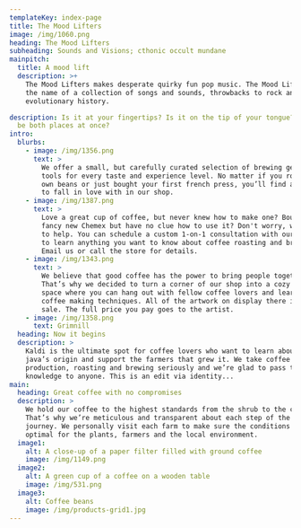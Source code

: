 ```yaml
---
templateKey: index-page
title: The Mood Lifters
image: /img/1060.png
heading: The Mood Lifters
subheading: Sounds and Visions; cthonic occult mundane
mainpitch:
  title: A mood lift
  description: >+
    The Mood Lifters makes desperate quirky fun pop music. The Mood Lifters is
    the name of a collection of songs and sounds, throwbacks to rock and roll
    evolutionary history. 

description: Is it at your fingertips? Is it on the tip of your tongue? Can it
  be both places at once?
intro:
  blurbs:
    - image: /img/1356.png
      text: >
        We offer a small, but carefully curated selection of brewing gear and
        tools for every taste and experience level. No matter if you roast your
        own beans or just bought your first french press, you’ll find a gadget
        to fall in love with in our shop.
    - image: /img/1387.png
      text: >
        Love a great cup of coffee, but never knew how to make one? Bought a
        fancy new Chemex but have no clue how to use it? Don't worry, we’re here
        to help. You can schedule a custom 1-on-1 consultation with our baristas
        to learn anything you want to know about coffee roasting and brewing.
        Email us or call the store for details.
    - image: /img/1343.png
      text: >
        We believe that good coffee has the power to bring people together.
        That’s why we decided to turn a corner of our shop into a cozy meeting
        space where you can hang out with fellow coffee lovers and learn about
        coffee making techniques. All of the artwork on display there is for
        sale. The full price you pay goes to the artist.
    - image: /img/1358.png
      text: Grimnill
  heading: Now it begins
  description: >
    Kaldi is the ultimate spot for coffee lovers who want to learn about their
    java’s origin and support the farmers that grew it. We take coffee
    production, roasting and brewing seriously and we’re glad to pass that
    knowledge to anyone. This is an edit via identity...
main:
  heading: Great coffee with no compromises
  description: >
    We hold our coffee to the highest standards from the shrub to the cup.
    That’s why we’re meticulous and transparent about each step of the coffee’s
    journey. We personally visit each farm to make sure the conditions are
    optimal for the plants, farmers and the local environment.
  image1:
    alt: A close-up of a paper filter filled with ground coffee
    image: /img/1149.png
  image2:
    alt: A green cup of a coffee on a wooden table
    image: /img/531.png
  image3:
    alt: Coffee beans
    image: /img/products-grid1.jpg
---
```

